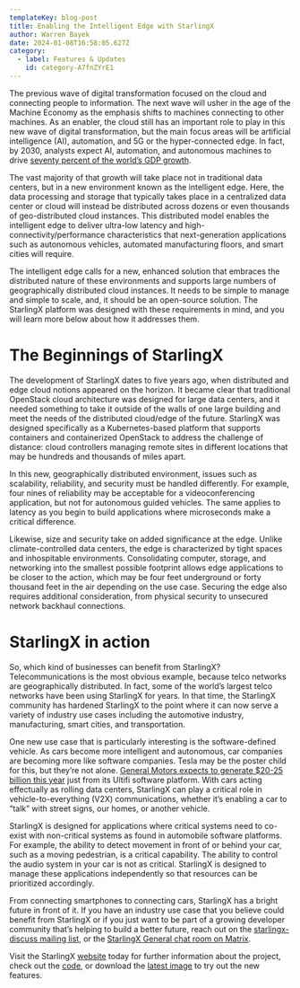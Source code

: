 ```yaml
---
templateKey: blog-post
title: Enabling the Intelligent Edge with StarlingX
author: Warren Bayek
date: 2024-01-08T16:58:05.627Z
category: 
  - label: Features & Updates
    id: category-A7fnZYrE1
---
```


The previous wave of digital transformation focused on the cloud and connecting people to information. The next wave will usher in the age of the Machine Economy as the emphasis shifts to machines connecting to other machines. As an enabler, the cloud still has an important role to play in this new wave of digital transformation, but the main focus areas will be artificial intelligence (AI), automation, and 5G or the hyper-connected edge. In fact, by 2030, analysts expect AI, automation, and autonomous machines to drive [seventy percent of the world’s GDP growth](https://www.forbes.com/sites/windriver/2021/05/01/a-critical-piece-of-the-machine-economy-the-people/?sh=25582fce742b).

The vast majority of that growth will take place not in traditional data centers, but in a new environment known as the intelligent edge. Here, the data processing and storage that typically takes place in a centralized data center or cloud will instead be distributed across dozens or even thousands of geo-distributed cloud instances. This distributed model enables the intelligent edge to deliver ultra-low latency and high-connectivity/performance characteristics that next-generation applications such as autonomous vehicles, automated manufacturing floors, and smart cities will require.
 
The intelligent edge calls for a new, enhanced solution that embraces the   distributed nature of these environments and supports large numbers of geographically distributed cloud instances. It needs to be simple to manage and simple to scale, and, it should be an open-source solution. The StarlingX platform was designed with these requirements in mind, and you will learn more below about how it addresses them.

# The Beginnings of StarlingX

The development of StarlingX dates to five years ago, when distributed and edge cloud notions appeared on the horizon. It became clear that traditional OpenStack cloud architecture was designed for large data centers, and it needed something to take it outside of the walls of one large building and meet the needs of the distributed cloud/edge of the future. StarlingX was designed specifically as a Kubernetes-based platform that supports containers and containerized OpenStack to address the challenge of distance: cloud controllers managing remote sites in different locations that may be hundreds and thousands of miles apart.

In this new, geographically distributed environment, issues such as scalability, reliability, and security must be handled differently. For example, four nines of reliability may be acceptable for a videoconferencing application, but not for autonomous guided vehicles. The same applies to latency as you begin to build applications where microseconds make a critical difference.

Likewise, size and security take on added significance at the edge. Unlike climate-controlled data centers, the edge is characterized by tight spaces and inhospitable environments. Consolidating computer, storage, and networking into the smallest possible footprint allows edge applications to be closer to the action, which may be four feet underground or forty thousand feet in the air depending on the use case. Securing the edge also requires additional consideration, from physical security to unsecured network backhaul connections.

# StarlingX in action

So, which kind of businesses can benefit from StarlingX? Telecommunications is the most obvious example, because telco networks are geographically distributed. In fact, some of the world’s largest telco networks have been using StarlingX for years. In that time, the StarlingX community has hardened StarlingX to the point where it can now serve a variety of industry use cases including the automotive industry, manufacturing, smart cities, and transportation.
 
One new use case that is particularly interesting is the software-defined vehicle. As cars become more intelligent and autonomous, car companies are becoming more like software companies. Tesla may be the poster child for this, but they’re not alone. [General Motors expects to generate $20-25 billion this year](https://gmauthority.com/blog/2022/08/gm-ultifi-to-generate-20-to-25-billion-in-annual-software-and-services-revenue-by-2023/) just from its Ultifi software platform. With cars acting effectually as rolling data centers, StarlingX can play a critical role in vehicle-to-everything (V2X) communications, whether it’s enabling a car to “talk” with street signs, our homes, or another vehicle.
 
StarlingX is designed for applications where critical systems need to co-exist with non-critical systems as found in automobile software platforms. For example, the ability to detect movement in front of or behind your car, such as a moving pedestrian, is a critical capability. The ability to control the audio system in your car is not as critical. StarlingX is designed to manage these applications independently so that resources can be prioritized accordingly.
 
From connecting smartphones to connecting cars, StarlingX has a bright future in front of it. If you have an industry use case that you believe could benefit from StarlingX or if you just want to be part of a growing developer community that’s helping to build a better future, reach out on the [starlingx-discuss mailing list](https://lists.starlingx.io/mailman3/lists/starlingx-discuss.lists.starlingx.io/), or the [StarlingX General chat room on Matrix](https://matrix.to/#/#starlingx:opendev.org).

Visit the StarlingX [website](https://www.starlingx.io) today for further information about the project, check out the [code](https://opendev.org/starlingx), or download the [latest image](http://mirror.starlingx.cengn.ca/mirror/starlingx/release/) to try out the new features.
